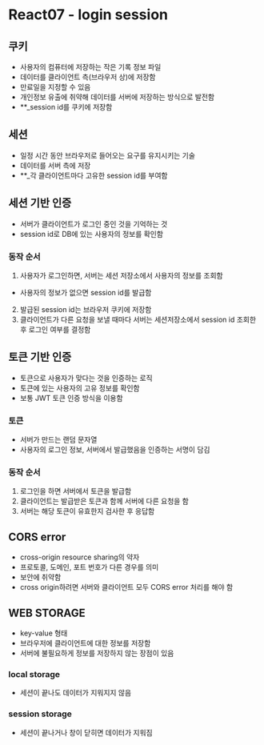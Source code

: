 # React07 - login session

## 쿠키
- 사용자의 컴퓨터에 저장하는 작은 기록 정보 파일
- 데이터를 클라이언트 측(브라우저 상)에 저장함
- 만료일을 지정할 수 있음
- 개인정보 유출에 취약해 데이터를 서버에 저장하는 방식으로 발전함
- **_session id를 쿠키에 저장함


## 세션
- 일정 시간 동안 브라우저로 들어오는 요구를 유지시키는 기술
- 데이터를 서버 측에 저장
- **_각 클라이언트마다 고유한 session id를 부여함


## 세션 기반 인증
- 서버가 클라이언트가 로그인 중인 것을 기억하는 것
- session id로 DB에 있는 사용자의 정보를 확인함

### 동작 순서
1) 사용자가 로그인하면, 서버는 세션 저장소에서 사용자의 정보를 조회함
- 사용자의 정보가 없으면 session id를 발급함
2) 발급된 session id는 브라우저 쿠키에 저장함
3) 클라이언트가 다른 요청을 보낼 때마다 서버는 세션저장소에서 session id 조회한 후 로그인 여부를 결정함


## 토큰 기반 인증
- 토큰으로 사용자가 맞다는 것을 인증하는 로직
- 토큰에 있는 사용자의 고유 정보를 확인함
- 보통 JWT 토큰 인증 방식을 이용함

### 토큰
- 서버가 만드는 랜덤 문자열
- 사용자의 로그인 정보, 서버에서 발급했음을 인증하는 서명이 담김

### 동작 순서
1) 로그인을 하면 서버에서 토큰을 발급함
2) 클라이언트는 발급받은 토큰과 함께 서버에 다른 요청을 함
3) 서버는 해당 토큰이 유효한지 검사한 후 응답함


## CORS error
- cross-origin resource sharing의 약자
- 프로토콜, 도메인, 포트 번호가 다른 경우를 의미
- 보안에 취약함
- cross origin하려면 서버와 클라이언트 모두 CORS error 처리를 해야 함

## WEB STORAGE
- key-value 형태
- 브라우저에 클라이언트에 대한 정보를 저장함
- 서버에 불필요하게 정보를 저장하지 않는 장점이 있음

### local storage
- 세션이 끝나도 데이터가 지워지지 않음


### session storage
- 세션이 끝나거나 창이 닫히면 데이터가 지워짐
